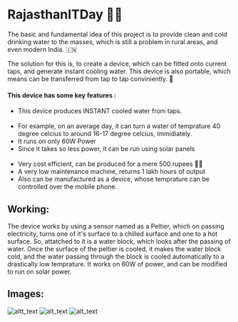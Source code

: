 # RajasthanITDay 💪🏻
The basic and fundamental idea of this project is to provide clean and cold drinking water to the masses, which is still a problem in rural areas, and even modern India. 🇮🇳<br>

The solution for this is, to create a device, which can be fitted onto current taps, and generate instant cooling water. This device is also portable, which means can be transferred from tap to tap conviniently. 🕺 <br>

#### This device has some key features : <br>
<ul>
  <li> This device produces INSTANT cooled water from taps.</li>
  <li> For example, on an average day, it can turn a water of temprature 40 degree celcius to around 16-17 degree celcius, immidiately.</li>
  <li> It runs on only 60W Power </li>
  <li> Since it takes so less power, it can be run using solar panels </li>
  <li> Very cost efficient, can be produced for a mere 500 rupees 🖐🏻 </li>
  <li> A very low maintenance machine, returns 1 lakh hours of output </li>
  <li> Also can be manufactured as a device, whose temprature can be controlled over the mobile phone. </li>
</ul>  

## Working: <br>
The device works by using a sensor named as a Peltier, which on passing electricity, turns one of it's surface to a chilled surface and one to a hot surface. So, attatched to it is a water block, which looks after the passing of water. Once the surface of the peltier is cooled, it makes the water block cold, and the water passing through the block is cooled automatically to a drastically low temprature. It works on 60W of power, and can be modified to run on solar power.

## Images: <br>
![altt_text](https://user-images.githubusercontent.com/14857735/37686894-648ca84a-2cbf-11e8-8336-4e7dbcddf1f5.jpg)
![alt_text](https://user-images.githubusercontent.com/14857735/37686895-64c27d3a-2cbf-11e8-800b-421f54c6c1b2.jpg)
![alt_text]()
